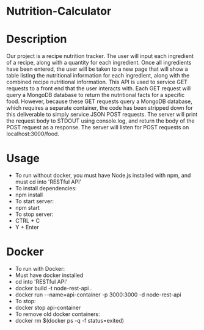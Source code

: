 # Nutrition-Calculator

# Description
Our project is a recipe nutrition tracker. The user will input each ingredient of a recipe, along with a quantity for each ingredient. Once all ingredients have been entered, the user will be taken to a new page that will show a table listing the nutritional information for each ingredient, along with the combined recipe nutritional information. This API is used to service GET requests to a front end that the user interacts with. Each GET request will query a MongoDB database to return the nutritional facts for a specific food. However, because these GET requests query a MongoDB database, which requires a separate container, the code has been stripped down for this deliverable to simply service JSON POST requests. The server will print the request body to STDOUT using console.log, and return the body of the POST request as a response. The server will listen for POST requests on localhost:3000/food.

# Usage
- To run without docker, you must have Node.js installed with npm, and must cd into 'RESTful API' 
- To install dependencies:
- npm install
- To start server:
- npm start
- To stop server:
- CTRL + C
- Y + Enter


# Docker
- To run with Docker:
- Must have docker installed
- cd into 'RESTful API'
- docker build -t node-rest-api .
- docker run --name=api-container -p 3000:3000 -d node-rest-api
- To stop:
- docker stop api-container
- To remove old docker containers:
- docker rm $(docker ps -q -f status=exited)
